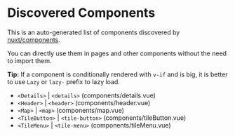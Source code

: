 # Discovered Components

This is an auto-generated list of components discovered by [nuxt/components](https://github.com/nuxt/components).

You can directly use them in pages and other components without the need to import them.

**Tip:** If a component is conditionally rendered with `v-if` and is big, it is better to use `Lazy` or `lazy-` prefix to lazy load.

- `<Details>` | `<details>` (components/details.vue)
- `<Header>` | `<header>` (components/header.vue)
- `<Map>` | `<map>` (components/map.vue)
- `<TileButton>` | `<tile-button>` (components/tileButton.vue)
- `<TileMenu>` | `<tile-menu>` (components/tileMenu.vue)
